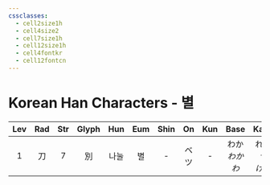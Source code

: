 ```yaml
---
cssclasses:
  - cell2size1h
  - cell4size2
  - cell7size1h
  - cell12size1h
  - cell4fontkr
  - cell12fontcn
---
```


# Korean Han Characters - 별

| Lev | Rad | Str | Glyph | Hun | Eum | Shin | On  | Kun |      Base       |      Kana       | Simp | Man | Can  | Viet |
| :-: | :-: | :-: | :---: | :-: | :-: | :--: | :-: | :-: | :-------------: | :-------------: | :--: | :-: | :--: | :--: |
|  1  |  刀  |  7  |   別   | 나눌  |  별  |  -   | ベツ  |  -  | わか<br>*わか<br>わ* | れる<br>*つ<br>ける* |  别   | bié | bit6 | biết |
